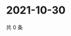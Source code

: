 # 2021-10-30

共 0 条

<!-- BEGIN WEIBO -->
<!-- 最后更新时间 Sat Oct 30 2021 21:13:37 GMT+0800 (China Standard Time) -->

<!-- END WEIBO -->
